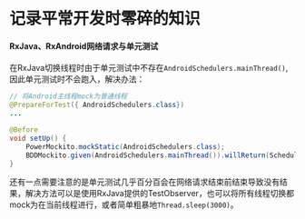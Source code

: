 # 记录平常开发时零碎的知识

#### RxJava、RxAndroid网络请求与单元测试

在RxJava切换线程时由于单元测试中不存在`AndroidSchedulers.mainThread()`,因此单元测试时不会跑入，解决办法：

``` Java
// 将Android主线程mock为普通线程
@PrepareForTest({ AndroidSchedulers.class})
...

@Before
void setUp() {
	PowerMockito.mockStatic(AndroidSchedulers.class);
	BDDMockito.given(AndroidSchedulers.mainThread()).willReturn(Schedulers.io());
}
```

还有一点需要注意的是单元测试几乎百分百会在网络请求结束前结束导致没有结果，解决方法可以是使用RxJava提供的TestObserver，也可以将所有线程切换都mock为在当前线程进行，或者简单粗暴地`Thread.sleep(3000)`。